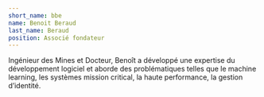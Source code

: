 ```yaml
---
short_name: bbe
name: Benoit Beraud
last_name: Beraud
position: Associé fondateur
---
```

Ingénieur des Mines et Docteur, Benoît a développé une expertise du développement logiciel
 et aborde des problématiques telles que le machine learning, les systèmes mission critical, 
 la haute performance, la gestion d’identité.

